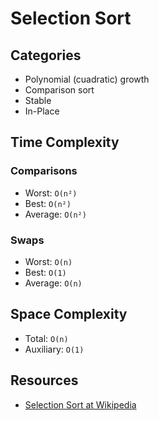 # Selection Sort

## Categories

- Polynomial (cuadratic) growth
- Comparison sort
- Stable
- In-Place

## Time Complexity

### Comparisons

- Worst: `O(n²)`
- Best: `O(n²)`
- Average: `O(n²)`

### Swaps

- Worst: `O(n)`
- Best: `O(1)`
- Average: `O(n)`

## Space Complexity

- Total: `O(n)`
- Auxiliary: `O(1)`

## Resources

- [Selection Sort at Wikipedia][1]

[1]: https://en.wikipedia.org/wiki/Selection_sort
